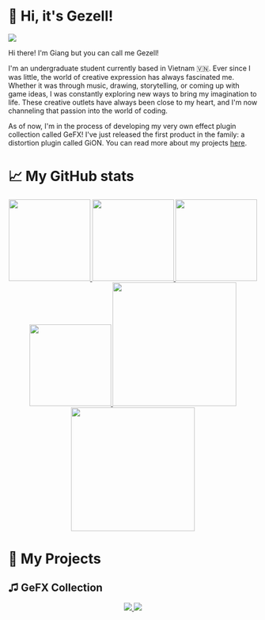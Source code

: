 👋 Hi, it's Gezell!
===================
![](https://komarev.com/ghpvc/?username=giangthai-0710&color=178B76)

Hi there! I'm Giang but you can call me Gezell!

I'm an undergraduate student currently based in Vietnam 🇻🇳. Ever since I was little, the world of creative expression has always fascinated me. Whether it was through music, drawing, storytelling, or coming up with game ideas, I was constantly exploring new ways to bring my imagination to life. These creative outlets have always been close to my heart, and I'm now channeling that passion into the world of coding.

As of now, I'm in the process of developing my very own effect plugin collection called GeFX! I've just released the first product in the family: a distortion plugin called GiON. You can read more about my projects [here](#-my-projects).

📈 My GitHub stats
==================

<div class="badges-githubstats">
  <p align="center">
    <a href="https://github.com/anuraghazra/github-readme-stats#gh-dark-mode-only">
      <img src="https://github-readme-stats-delta-two-35.vercel.app/api?username=giangthai-0710&rank_icon=github&include_all_commit=true&hide=issues,contribs&show_icons=true&icon_color=19be84&ring_color=19be84&theme=dark#gh-dark-mode-only"height=165>
    </a>
    <a href="https://github.com/anuraghazra/github-readme-stats#gh-light-mode-only">
      <img src="https://github-readme-stats-delta-two-35.vercel.app/api?username=giangthai-0710&rank_icon=github&include_all_commit=true&hide=issues,contribs&show_icons=true&icon_color=19be84&ring_color=19be84&theme=default#gh-light-mode-only" height=165>
    </a> 
    <a href="https://git.io/streak-stats#gh-dark-mode-only">
      <img src="https://streak-stats.demolab.com/?user=giangthai-0710&theme=dark&ring=19be84&fire=19be84&currStreakLabel=19be84" height=165/>
    </a>
    <a href="https://git.io/streak-stats#gh-light-mode-only">
      <img src="https://streak-stats.demolab.com/?user=giangthai-0710&theme=default&ring=19be84&fire=19be84&currStreakLabel=19be84" height=165/>
    </a>
    <a href="https://git.io/streak-stats#gh-dark-mode-only">
      <img height=250 src="https://github-readme-activity-graph.vercel.app/graph?username=giangthai-0710&border_radius=4.5&hide_title=true&bg_color=151515&color=19be84&line=19be84&point=19be84"/>
    </a> 
    <a href="https://git.io/streak-stats#gh-light-mode-only">
      <img height=250 src="https://github-readme-activity-graph.vercel.app/graph?username=giangthai-0710&border_radius=4.5&hide_title=true&bg_color=ffffff&color=19be84&line=19be84&point=19be84"/>
    </a> 
  </p>
</div>

📑 My Projects
===============

♫ GeFX Collection
------------------

<p align="center">
  
  <a href="https://github.com/giangthai-0710/gefx-gion#gh-dark-mode-only">
    <img src="https://github-readme-stats-delta-two-35.vercel.app/api/pin/?username=giangthai-0710&repo=gefx-gion&show_owner=true&icon_color=19be84&theme=dark#gh-dark-mode-only" />
  </a>
   <a href="https://github.com/giangthai-0710/gefx-gion#gh-light-mode-only">
    <img src="https://github-readme-stats-delta-two-35.vercel.app/api/pin/?username=giangthai-0710&repo=gefx-gion&show_owner=true&icon_color=19be84&theme=default#gh-light-mode-only" />
  </a>
  
</p>



<!---
giangthai-0710/giangthai-0710 is a ✨ special ✨ repository because its `README.md` (this file) appears on your GitHub profile.
You can click the Preview link to take a look at your changes.
--->
